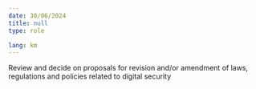 ```yaml
---
date: 30/06/2024
title: null
type: role

lang: km
---
```


Review and decide on proposals for revision and/or amendment of laws, regulations and policies
related to digital security
